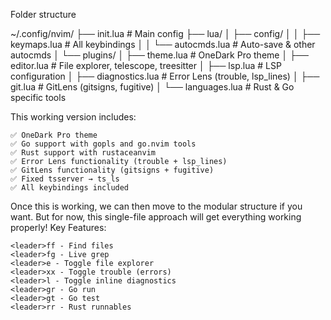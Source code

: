 Folder structure

~/.config/nvim/
├── init.lua                    # Main config
├── lua/
│   ├── config/
│   │   ├── keymaps.lua        # All keybindings
│   │   └── autocmds.lua       # Auto-save & other autocmds
│   └── plugins/
│       ├── theme.lua          # OneDark Pro theme
│       ├── editor.lua         # File explorer, telescope, treesitter
│       ├── lsp.lua           # LSP configuration
│       ├── diagnostics.lua   # Error Lens (trouble, lsp_lines)
│       ├── git.lua           # GitLens (gitsigns, fugitive)
│       └── languages.lua     # Rust & Go specific tools



This working version includes:

    ✅ OneDark Pro theme
    ✅ Go support with gopls and go.nvim tools
    ✅ Rust support with rustaceanvim
    ✅ Error Lens functionality (trouble + lsp_lines)
    ✅ GitLens functionality (gitsigns + fugitive)
    ✅ Fixed tsserver → ts_ls
    ✅ All keybindings included

Once this is working, we can then move to the modular structure if you want. But for now, this single-file approach will get everything working properly!
Key Features:

    <leader>ff - Find files
    <leader>fg - Live grep
    <leader>e - Toggle file explorer
    <leader>xx - Toggle trouble (errors)
    <leader>l - Toggle inline diagnostics
    <leader>gr - Go run
    <leader>gt - Go test
    <leader>rr - Rust runnables

